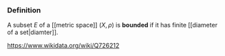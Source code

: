 ### Definition 
A subset $E$ of a [[metric space]] $(X,\rho)$ is **bounded** if it has finite [[diameter of a set|diamter]].

https://www.wikidata.org/wiki/Q726212